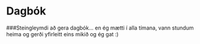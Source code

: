 # Dagbók

###Steingleymdi að gera dagbók... en ég mætti í alla tímana, vann stundum heima og gerði yfirleitt eins mikið og ég gat :)
